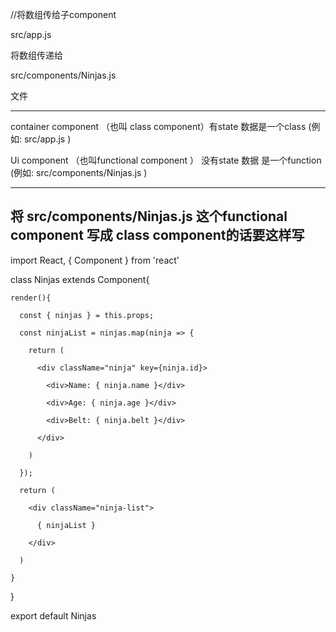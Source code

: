 //将数组传给子component


src/app.js 

将数组传递给

src/components/Ninjas.js 

文件

------------------------------------------------------

container component （也叫 class component）有state 数据是一个class   (例如: src/app.js )

Ui component （也叫functional component ） 没有state 数据 是一个function    (例如: src/components/Ninjas.js )


-------------------------------------------------------

将 src/components/Ninjas.js  这个functional component 写成 class component的话要这样写
---------------------------------------------------------------------------


import React, { Component } from 'react'

class Ninjas extends Component{

    render(){

      const { ninjas } = this.props;

      const ninjaList = ninjas.map(ninja => {

        return (

          <div className="ninja" key={ninja.id}>

            <div>Name: { ninja.name }</div>

            <div>Age: { ninja.age }</div>

            <div>Belt: { ninja.belt }</div>

          </div>

        )

      });

      return (

        <div className="ninja-list">

          { ninjaList }

        </div>

      )

    }
  
}

export default Ninjas
